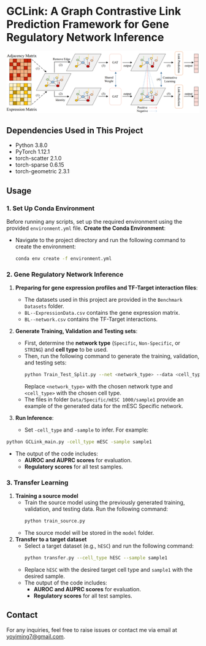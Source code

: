 # GCLink: A Graph Contrastive Link Prediction Framework for Gene Regulatory Network Inference
![Network Structure](Figure/pipeline.png)
## Dependencies Used in This Project
- Python 3.8.0
- PyTorch 1.12.1
- torch-scatter 2.1.0
- torch-sparse 0.6.15
- torch-geometric 2.3.1

## Usage
### 1. Set Up Conda Environment
Before running any scripts, set up the required environment using the provided `environment.yml` file.
**Create the Conda Environment**:
   - Navigate to the project directory and run the following command to create the environment:
     ```bash
     conda env create -f environment.yml
     ```
### 2. Gene Regulatory Network Inference
1. **Preparing for gene expression profiles and TF-Target interaction files**:
   - The datasets used in this project are provided in the `Benchmark Datasets` folder. 
   - `BL--ExpressionData.csv` contains the gene expression matrix.
   - `BL--network.csv` contains the TF-Target interactions.

2. **Generate Training, Validation and Testing sets**:
   - First, determine the **network type** (`Specific`, `Non-Specific`, or `STRING`) and **cell type** to be used.
   - Then, run the following command to generate the training, validation, and testing sets:
     ```bash
     python Train_Test_Split.py --net <network_type> --data <cell_type>
     ```
     Replace `<network_type>` with the chosen network type and `<cell_type>` with the chosen cell type.
   - The files in folder `Data/Specific/mESC 1000/sample1` provide an example of the generated data for the mESC Specific network.
3. **Run Inference**:
   - Set `-cell_type` and `-sample` to infer. For example:
  ```bash
  python GCLink_main.py -cell_type mESC -sample sample1
  ```
   - The output of the code includes:
     - **AUROC and AUPRC scores** for evaluation.
     - **Regulatory scores** for all test samples.
### 3. Transfer Learning
1. **Training a source model**
   - Train the source model using the previously generated training, validation, and testing data. Run the following command:
     ```bash
     python train_source.py
     ```
   - The source model will be stored in the `model` folder.
2. **Transfer to a target dataset**
   - Select a target dataset (e.g., `hESC`) and run the following command:
     ```bash
     python transfer.py --cell_type hESC --sample sample1
     ```
   - Replace `hESC` with the desired target cell type and `sample1` with the desired sample.
   - The output of the code includes:
     - **AUROC and AUPRC scores** for evaluation.
     - **Regulatory scores** for all test samples.
## Contact
For any inquiries, feel free to raise issues or contact me via email at yoyiming7@gmail.com.
